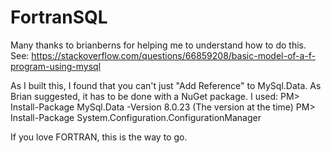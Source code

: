 # FortranSQL
Many thanks to brianberns for helping me to understand how to do this.  
See:  https://stackoverflow.com/questions/66859208/basic-model-of-a-f-program-using-mysql

As I built this, I found that you can't just "Add Reference" to MySql.Data.  As Brian suggested, it has to be done with a NuGet package.  I used:
PM> Install-Package MySql.Data -Version 8.0.23  (The version at the time)
PM> Install-Package System.Configuration.ConfigurationManager

If you love FORTRAN, this is the way to go.  
